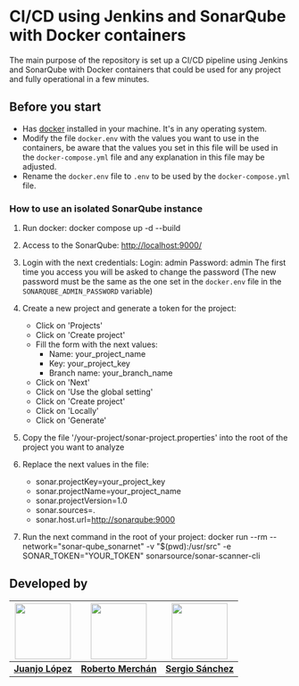 # CI/CD using Jenkins and SonarQube with Docker containers

The main purpose of the repository is set up a CI/CD pipeline using Jenkins and SonarQube with Docker containers that could be used for any project and fully operational in a few minutes.

## Before you start

- Has [docker](https://docs.docker.com/engine/install/) installed in your machine. It's in any operating system.
- Modify the file `docker.env` with the values you want to use in the containers, be aware that the values you set in this file will be used in the `docker-compose.yml` file and any explanation in this file may be adjusted.
- Rename the `docker.env` file to `.env` to be used by the `docker-compose.yml` file.

### How to use an isolated SonarQube instance

1. Run docker: docker compose up -d --build

2. Access to the SonarQube: [http://localhost:9000/](http://localhost:9000/)

3. Login with the next credentials:
   Login: admin
   Password: admin
   The first time you access you will be asked to change the password (The new password must be the same as the one set in the `docker.env` file in the `SONARQUBE_ADMIN_PASSWORD` variable)

4. Create a new project and generate a token for the project:

   - Click on 'Projects'
   - Click on 'Create project'
   - Fill the form with the next values:
     - Name: your_project_name
     - Key: your_project_key
     - Branch name: your_branch_name
   - Click on 'Next'
   - Click on 'Use the global setting'
   - Click on 'Create project'
   - Click on 'Locally'
   - Click on 'Generate'

5. Copy the file '/your-project/sonar-project.properties' into the root of the project you want to analyze

6. Replace the next values in the file:

   - sonar.projectKey=your_project_key
   - sonar.projectName=your_project_name
   - sonar.projectVersion=1.0
   - sonar.sources=.
   - sonar.host.url=<http://sonarqube:9000>

7. Run the next command in the root of your project: docker run --rm --network="sonar-qube_sonarnet" -v "$(pwd):/usr/src" -e SONAR_TOKEN="YOUR_TOKEN" sonarsource/sonar-scanner-cli

## Developed by

| [<img src="https://avatars.githubusercontent.com/u/92031193?v=4" width="100">](https://github.com/JuanjoLopez19) | [<img src="https://avatars.githubusercontent.com/u/92520941?v=4" width="100">](https://github.com/robertomergon) | [<img src="https://avatars.githubusercontent.com/u/92520473?v=4" width="100">](https://github.com/sergiosg1504) |
| :--------------------------------------------------------------------------------------------------------------: | :--------------------------------------------------------------------------------------------------------------: | :-------------------------------------------------------------------------------------------------------------: |
|                               **[Juanjo López](https://github.com/JuanjoLopez19)**                               |                             **[Roberto Merchán](https://github.com/robertomergon)**                              |                              **[Sergio Sánchez](https://github.com/sergiosg1504)**                              |
